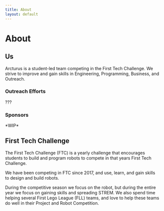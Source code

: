```yaml
---
title: About
layout: default
---
```


# About

## Us

Arcturus is a student-led team competing in the First Tech Challenge. We strive to improve and gain skills in Engineering, Programming, Business, and Outreach.

### Outreach Efforts

???

### Sponsors

\*WIP\*

## First Tech Challenge

The First Tech Challenge (FTC) is a yearly challenge that encourages students to build and program robots to compete in that years First Tech Challenge.

We have been competing in FTC since 2017, and use, learn, and gain skills to design and build robots.

During the competitive season we focus on the robot, but during the entire year we focus on gaining skills and spreading STREM.
We also spend time helping several First Lego League (FLL) teams, and love to help these teams do well in their Project and Robot Competition.
